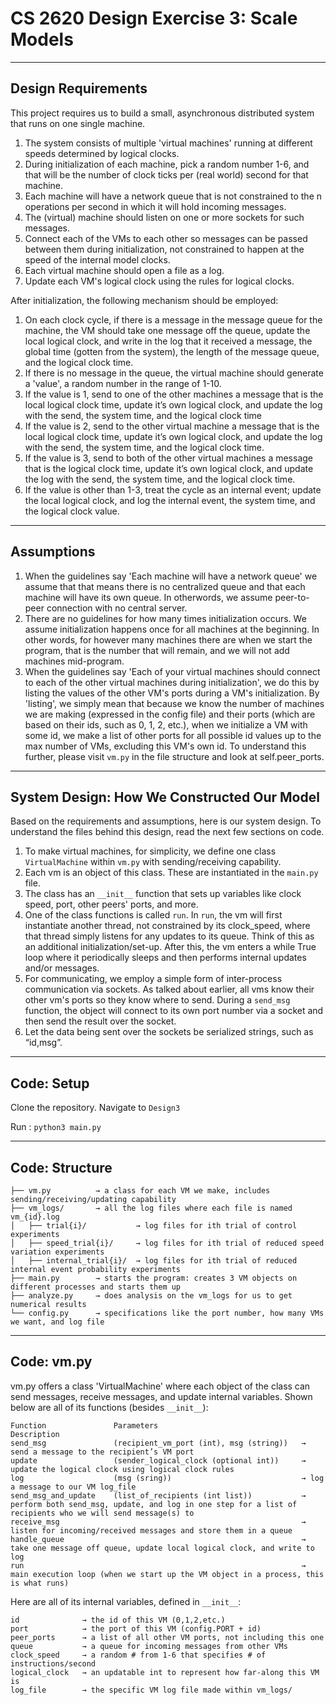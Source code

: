 # CS 2620 Design Exercise 3: Scale Models

-------------------------------------------
## Design Requirements

This project requires us to build a small, asynchronous distributed system that runs on one single machine.


1. The system consists of multiple 'virtual machines' running at different speeds determined by logical clocks.
2. During initialization of each machine, pick a random number 1-6, and that will be the number of clock ticks per (real world) second for that machine.
3. Each machine will have a network queue that is not constrained to the n operations per second in which it will hold incoming messages.
4. The (virtual) machine should listen on one or more sockets for such messages.
5. Connect each of the VMs to each other so messages can be passed between them during initialization, not constrained to happen at the speed of the internal model clocks.
6. Each virtual machine should open a file as a log.
7. Update each VM's logical clock using the rules for logical clocks.

After initialization, the following mechanism should be employed:
1. On each clock cycle, if there is a message in the message queue for the machine, the VM should take one message off the queue, update the local logical clock, and write in the log that it received a message, the global time (gotten from the system), the length of the message queue, and the logical clock time.
2. If there is no message in the queue, the virtual machine should generate a 'value', a random number in the range of 1-10.
3. If the value is 1, send to one of the other machines a message that is the local logical clock time, update it’s own logical clock, and update the log with the send, the system time, and the logical clock time
4. If the value is 2, send to the other virtual machine a message that is the local logical clock time, update it’s own logical clock, and update the log with the send, the system time, and the logical clock time.
5. If the value is 3, send to both of the other virtual machines a message that is the logical clock time, update it’s own logical clock, and update the log with the send, the system time, and the logical clock time.
6. If the value is other than 1-3, treat the cycle as an internal event; update the local logical clock, and log the internal event, the system time, and the logical clock value.



-------------------------------------------
## Assumptions
1. When the guidelines say 'Each machine will have a network queue' we assume that that means there is no centralized queue and that each machine will have its own queue.  In otherwords, we assume peer-to-peer connection with no central server.
2. There are no guidelines for how many times initialization occurs.  We assume initialization happens once for all machines at the beginning.  In other words, for however many machines there are when we start the program, that is the number that will remain, and we will not add machines mid-program.
3. When the guidelines say 'Each of your virtual machines should connect to each of the other virtual machines during initialization', we do this by listing the values of the other VM's ports during a VM's initialization.  By 'listing', we simply mean that because we know the number of machines we are making (expressed in the config file) and their ports (which are based on their ids, such as 0, 1, 2, etc.), when we initialize a VM with some id, we make a list of other ports for all possible id values up to the max number of VMs, excluding this VM's own id.  To understand this further, please visit `vm.py` in the file structure and look at self.peer_ports.



-------------------------------------------
## System Design: How We Constructed Our Model

Based on the requirements and assumptions, here is our system design.  To understand the files behind this design, read the next few sections on code.
1. To make virtual machines, for simplicity, we define one class `VirtualMachine` within `vm.py` with sending/receiving capability.
2. Each vm is an object of this class.  These are instantiated in the `main.py` file.
3. The class has an `__init__` function that sets up variables like clock speed, port, other peers' ports, and more.
5. One of the class functions is called `run`.  In `run`, the vm will first instantiate another thread, not constrained by its clock_speed, where that thread simply listens for any updates to its queue.  Think of this as an additional initialization/set-up.  After this, the vm enters a while True loop where it periodically sleeps and then performs internal updates and/or messages.
6. For communicating, we employ a simple form of inter-process communication via sockets.  As talked about earlier, all vms know their other vm's ports so they know where to send.  During a `send_msg` function, the object will connect to its own port number via a socket and then send the result over the socket.
7. Let the data being sent over the sockets be serialized strings, such as “id,msg”.



-------------------------------------------
## Code: Setup

Clone the repository.
Navigate to `Design3`

Run :
`python3 main.py`



-------------------------------------------
## Code: Structure

```
├── vm.py          → a class for each VM we make, includes sending/receiving/updating capability
├── vm_logs/       → all the log files where each file is named vm_{id}.log
│   ├── trial{i}/           → log files for ith trial of control experiments
│   ├── speed_trial{i}/     → log files for ith trial of reduced speed variation experiments
│   ├── internal_trial{i}/  → log files for ith trial of reduced internal event probability experiments
├── main.py        → starts the program: creates 3 VM objects on different processes and starts them up
├── analyze.py     → does analysis on the vm_logs for us to get numerical results
└── config.py      → specifications like the port number, how many VMs we want, and log file
```


-------------------------------------------
## Code: vm.py

vm.py offers a class 'VirtualMachine' where each object of the class can send messages, receive messages, and update internal variables.
Shown below are all of its functions (besides `__init__`):

```
Function               Parameters                                Description
send_msg               (recipient_vm_port (int), msg (string))   → send a message to the recipient’s VM port
update                 (sender_logical_clock (optional int))     → update the logical clock using logical clock rules 
log                    (msg (sring))                             → log a message to our VM log_file
send_msg_and_update    (list_of_recipients (int list))           → perform both send_msg, update, and log in one step for a list of recipients who we will send message(s) to
receive_msg                                                      → listen for incoming/received messages and store them in a queue
handle_queue                                                     → take one message off queue, update local logical clock, and write to log
run                                                              → main execution loop (when we start up the VM object in a process, this is what runs)
```

Here are all of its internal variables, defined in `__init__`:
```
id              → the id of this VM (0,1,2,etc.)
port            → the port of this VM (config.PORT + id)
peer_ports      → a list of all other VM ports, not including this one
queue           → a queue for incoming messages from other VMs
clock_speed     → a random # from 1-6 that specifies # of instructions/second
logical_clock   → an updatable int to represent how far-along this VM is
log_file        → the specific VM log file made within vm_logs/
```


